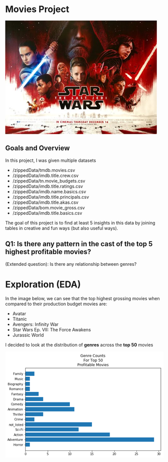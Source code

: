 # Movies Project

![](images/star-wars.jpg)


## Goals and Overview
In this project, I was given multiple datasets
* /zippedData/tmdb.movies.csv
* /zippedData/imdb.title.crew.csv
* /zippedData/tn.movie_budgets.csv
* /zippedData/imdb.title.ratings.csv
* /zippedData/imdb.name.basics.csv
* /zippedData/imdb.title.principals.csv
* /zippedData/imdb.title.akas.csv
* /zippedData/bom.movie_gross.csv
* /zippedData/imdb.title.basics.csv

The goal of this project is to find at least 5 insights in this data by joining tables in creative and fun ways (but also useful ways).  


## Q1: Is there any pattern in the cast of the top 5 highest profitable movies?
(Extended question): Is there any relationship between genres?

# Exploration (EDA)
In the image below, we can see that the top highest grossing movies when compared to their production budget movies are: 
* Avatar 
* Titanic
* Avengers: Infinity War
* Star Wars Ep. VII: The Force Awakens
* Jurassic World

I decided to look at the distribution of **genres** across the **top 50** movies

![](images/q1-barchart.png)
